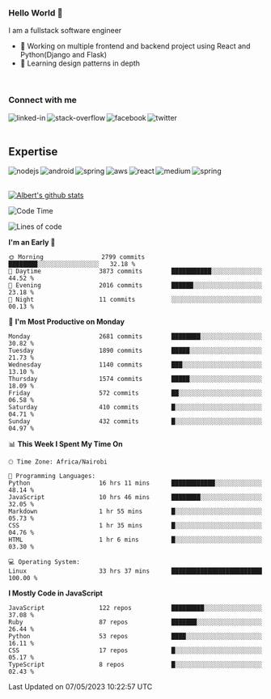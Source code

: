 

### Hello World 👋
I am a fullstack software engineer
- 🔭 Working on multiple frontend and backend project using React and Python(Django and Flask)
- 🌱 Learning design patterns in depth

<br>

### Connect with me

[<img align="left" alt="linked-in" src="https://img.shields.io/badge/linkedin-%230077B5.svg?&style=for-the-badge&logo=linkedin&logoColor=white" />](https://www.linkedin.com/in/albert-byrone/)

<!-- [<img align="left" alt="medium" src="https://img.shields.io/badge/medium-%2312100E.svg?&style=for-the-badge&logo=medium&logoColor=white" />](https://56faisal.medium.com/) -->

[<img align="left" alt="stack-overflow" src="https://img.shields.io/badge/stack%20overflow-FE7A16?logo=stack-overflow&logoColor=white&style=for-the-badge" />](https://stackoverflow.com/users/11916317/albert-byrone)

[<img align="left" alt="facebook" src="https://img.shields.io/badge/facebook-%231877F2.svg?&style=for-the-badge&logo=facebook&logoColor=white" />](https://web.facebook.com/albert.byrone.1/)

[<img align="left" alt="twitter" src="https://img.shields.io/badge/twitter-%231DA1F2.svg?&style=for-the-badge&logo=twitter&logoColor=white" />](https://twitter.com/byrone_albert)

<br>

<br>

## Expertise
<img align="left" alt="nodejs" src="https://img.shields.io/badge/python%20-%2343853D.svg?&style=for-the-badge&logo=node.js&logoColor=white" />
<img align="left" alt="android" src="https://img.shields.io/badge/Flask-3DDC84?logo=android&logoColor=white&style=for-the-badge" />
<img align="left" alt="spring" src="https://img.shields.io/badge/drf%20-%236DB33F.svg?&style=for-the-badge&logo=spring&logoColor=white" />
<img align="left" alt="aws" src="https://img.shields.io/badge/django%20AWS-%23232F3E?logo=amazon-aws&logoColor=white&style=for-the-badge" />
<img align="left" alt="react" src="https://img.shields.io/badge/react%20-%2320232a.svg?&style=for-the-badge&logo=react&logoColor=%2361DAFB" />
<img align="left" alt="medium" src="https://img.shields.io/badge/Angular-%23316192.svg?&style=for-the-badge&logo=postgresql&logoColor=white" />
<img align="left" alt="spring" src="https://img.shields.io/badge/Javascript%20-%236DB33F.svg?&style=for-the-badge&logo=spring&logoColor=white" />
<br>
<br>


[![Albert's github stats](https://github-readme-stats.vercel.app/api?username=Albert-Byrone&count_private=true&show_icons=true&theme=radical&hide_rank=false)](https://github.com/anuraghazra/github-readme-stats)

<!-- [![Top Langs](https://github-readme-stats.vercel.app/api/top-langs/?username=Albert-Byrone&layout=compact)](https://github.com/anuraghazra/github-readme-stats) -->

<!--
**Albert-Byrone/Albert-Byrone** is a ✨ _special_ ✨ repository because its `README.md` (this file) appears on your GitHub profile.

Here are some ideas to get you started:

- 🔭 I’m currently working on ...
- 🌱 I’m currently learning ...
- 👯 I’m looking to collaborate on ...
- 🤔 I’m looking for help with ...
- 💬 Ask me about ...
- 📫 How to reach me: ...
- 😄 Pronouns: ...
- ⚡ Fun fact: ...
-->


<!--START_SECTION:waka-->
![Code Time](http://img.shields.io/badge/Code%20Time-519%20hrs%2022%20mins-blue)

![Lines of code](https://img.shields.io/badge/From%20Hello%20World%20I%27ve%20Written-62.5%20million%20lines%20of%20code-blue)

**I'm an Early 🐤** 

```text
🌞 Morning                2799 commits        ████████░░░░░░░░░░░░░░░░░   32.18 % 
🌆 Daytime                3873 commits        ███████████░░░░░░░░░░░░░░   44.52 % 
🌃 Evening                2016 commits        ██████░░░░░░░░░░░░░░░░░░░   23.18 % 
🌙 Night                  11 commits          ░░░░░░░░░░░░░░░░░░░░░░░░░   00.13 % 
```
📅 **I'm Most Productive on Monday** 

```text
Monday                   2681 commits        ████████░░░░░░░░░░░░░░░░░   30.82 % 
Tuesday                  1890 commits        █████░░░░░░░░░░░░░░░░░░░░   21.73 % 
Wednesday                1140 commits        ███░░░░░░░░░░░░░░░░░░░░░░   13.10 % 
Thursday                 1574 commits        █████░░░░░░░░░░░░░░░░░░░░   18.09 % 
Friday                   572 commits         ██░░░░░░░░░░░░░░░░░░░░░░░   06.58 % 
Saturday                 410 commits         █░░░░░░░░░░░░░░░░░░░░░░░░   04.71 % 
Sunday                   432 commits         █░░░░░░░░░░░░░░░░░░░░░░░░   04.97 % 
```


📊 **This Week I Spent My Time On** 

```text
🕑︎ Time Zone: Africa/Nairobi

💬 Programming Languages: 
Python                   16 hrs 11 mins      ████████████░░░░░░░░░░░░░   48.14 % 
JavaScript               10 hrs 46 mins      ████████░░░░░░░░░░░░░░░░░   32.05 % 
Markdown                 1 hr 55 mins        █░░░░░░░░░░░░░░░░░░░░░░░░   05.73 % 
CSS                      1 hr 35 mins        █░░░░░░░░░░░░░░░░░░░░░░░░   04.76 % 
HTML                     1 hr 6 mins         █░░░░░░░░░░░░░░░░░░░░░░░░   03.30 % 

💻 Operating System: 
Linux                    33 hrs 37 mins      █████████████████████████   100.00 % 
```

**I Mostly Code in JavaScript** 

```text
JavaScript               122 repos           █████████░░░░░░░░░░░░░░░░   37.08 % 
Ruby                     87 repos            ███████░░░░░░░░░░░░░░░░░░   26.44 % 
Python                   53 repos            ████░░░░░░░░░░░░░░░░░░░░░   16.11 % 
CSS                      17 repos            █░░░░░░░░░░░░░░░░░░░░░░░░   05.17 % 
TypeScript               8 repos             █░░░░░░░░░░░░░░░░░░░░░░░░   02.43 % 
```




 Last Updated on 07/05/2023 10:22:57 UTC
<!--END_SECTION:waka-->
